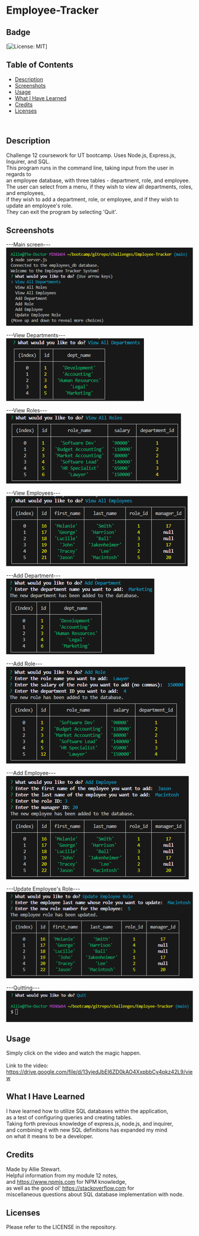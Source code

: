 # Employee-Tracker

## Badge
[![License: MIT](https://img.shields.io/badge/License-MIT-yellow.svg)]
</br>

## Table of Contents
- [Description](#description)
- [Screenshots](#screenshots)
- [Usage](#usage)
- [What I Have Learned](#what-i-have-learned)
- [Credits](#credits)
- [Licenses](#licenses)
</br>

## Description
Challenge 12 coursework for UT bootcamp. Uses Node.js, Express.js, Inquirer, and SQL. </br>
This program runs in the command line, taking input from the user in regards to </br>
an employee database, with three tables - department, role, and employee. </br>
The user can select from a menu, if they wish to view all departments, roles, and employees, </br>
if they wish to add a department, role, or employee, and if they wish to update an employee's role. </br>
They can exit the program by selecting 'Quit'. </br>

## Screenshots
---Main screen--- </br>
![Alt text](images/1_menu.png)

---View Departments--- </br>
![Alt text](images/2_view_departments.png)

---View Roles--- </br>
![Alt text](images/3_view_roles.png)

---View Employees--- </br>
![Alt text](images/4_view_employees.png)

---Add Department--- </br>
![Alt text](images/5_add_dept.png)

---Add Role--- </br>
![Alt text](images/6_add_role.png)

---Add Employee--- </br>
![Alt text](images/7_add_employee.png)

---Update Employee's Role--- </br>
![Alt text](images/8_update_emp_role.png)

---Quitting--- </br>
![Alt text](images/9_quit.png)

## Usage
Simply click on the video and watch the magic happen. </br>  
Link to the video: https://drive.google.com/file/d/13yjedJbEI6ZD0kAO4XxpbbCy4pkz42L9/view </br>

## What I Have Learned
I have learned how to utilize SQL databases within the application, </br>
as a test of configuring queries and creating tables. </br>
Taking forth previous knowledge of express.js, node.js, and inquirer, </br>
and combining it with new SQL definitions has expanded my mind </br>
on what it means to be a developer. </br>

## Credits
Made by Allie Stewart. </br>
Helpful information from my module 12 notes, </br>
and https://www.npmjs.com for NPM knowledge, </br>
as well as the good ol' https://stackoverflow.com for </br>
miscellaneous questions about SQL database implementation with node. </br>

## Licenses
Please refer to the LICENSE in the repository. </br>

